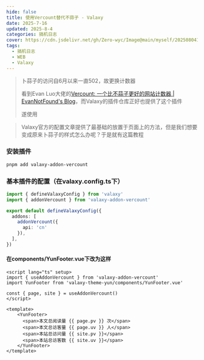 ```yaml
---
hide: false
title: 使用Vercount替代不蒜子 - Valaxy
date: 2025-7-16
updated: 2025-8-4
categories: 搞机日志
cover: https://cdn.jsdelivr.net/gh/Zero-wyc/Image@main/myself/20250804193109903.jpg
tags:
  - 搞机日志
  - WEB
  - Valaxy
---
```


> 卜蒜子的访问自6月以来一直502，故更换计数器
>
> 看到Evan Luo大佬的[Vercount: 一个比不蒜子更好的网站计数器 | EvanNotFound's Blog](https://ohevan.com/vercount-website-counter-busuanzi-alternative.html)，<!-- more -->而Valaxy的插件仓库正好也提供了这个插件
>
> 遂使用

> Valaxy官方的配置文章提供了最基础的放置于页面上的方法，但是我们想要变成原来卜蒜子的样式怎么办呢？于是就有这篇教程

### 安装插件

```powershell
pnpm add valaxy-addon-vercount
```

### 基本插件的配置（在valaxy.config.ts下）

```ts
import { defineValaxyConfig } from 'valaxy'
import { addonVercount } from 'valaxy-addon-vercount'

export default defineValaxyConfig({
  addons: [
    addonVercount({
      api: 'cn'
    }),
  ],
})
```

#### 在components/YunFooter.vue下改为这样

```vue
<script lang="ts" setup>
import { useAddonVercount } from 'valaxy-addon-vercount'
import YunFooter from 'valaxy-theme-yun/components/YunFooter.vue'

const { page, site } = useAddonVercount()
</script>

<template>
    <YunFooter>
      <span>本文总阅读量 {{ page.pv }} 次</span>
      <span>本文总访客量 {{ page.uv }} 人</span>
      <span>本站总访问量 {{ site.pv }}</span>
      <span>本站总访客数 {{ site.uv }}</span>
    </YunFooter>
</template>

```

